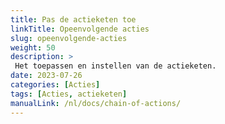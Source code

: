 ```yaml
---
title: Pas de actieketen toe
linkTitle: Opeenvolgende acties
slug: opeenvolgende-acties
weight: 50
description: >
 Het toepassen en instellen van de actieketen.
date: 2023-07-26
categories: [Acties]
tags: [Acties, actieketen]
manualLink: /nl/docs/chain-of-actions/
---
```

<script>
  window.location.href = "/nl/docs/chain-of-actions/";
</script>
